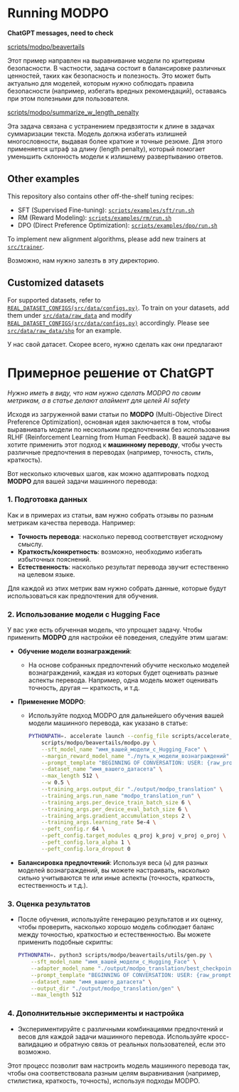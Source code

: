 # Running MODPO
**ChatGPT messages, need to check**

[scripts/modpo/beavertails]()

Этот пример направлен на выравнивание модели по критериям безопасности.
В частности, задача состоит в балансировке различных ценностей, таких как безопасность и полезность. Это может быть актуально для моделей, которым нужно соблюдать правила безопасности (например, избегать вредных рекомендаций), оставаясь при этом полезными для пользователя.

[scripts/modpo/summarize_w_length_penalty]()

Эта задача связана с устранением предвзятости к длине в задачах суммаризации текста.
Модель должна избегать излишней многословности, выдавая более краткие и точные резюме. Для этого применяется штраф за длину (length penalty), который помогает уменьшить склонность модели к излишнему развертыванию ответов.

## Other examples

This repository also contains other off-the-shelf tuning recipes:

- SFT (Supervised Fine-tuning): [`scripts/examples/sft/run.sh`](https://github.com/ZHZisZZ/modpo/blob/main/scripts/examples/sft/run.sh)
- RM (Reward Modeling): [`scripts/examples/rm/run.sh`](https://github.com/ZHZisZZ/modpo/blob/main/scripts/examples/rm/run.sh)
- DPO (Direct Preference Optimization): [`scripts/examples/dpo/run.sh`](https://github.com/ZHZisZZ/modpo/blob/main/scripts/examples/dpo/run.sh)

To implement new alignment algorithms, please add new trainers at [`src/trainer`](https://github.com/ZHZisZZ/modpo/blob/main/src/trainer).

Возможно, нам нужно залезть в эту директорию. 

## Customized datasets

For supported datasets, refer to [`REAL_DATASET_CONFIGS(src/data/configs.py)`](https://github.com/ZHZisZZ/modpo/blob/main/src/data/configs.py#L19).
To train on your datasets, add them under [`src/data/raw_data`](https://github.com/ZHZisZZ/modpo/blob/main/src/data/raw_data) and modify [`REAL_DATASET_CONFIGS(src/data/configs.py)`](https://github.com/ZHZisZZ/modpo/blob/main/src/data/configs.py#L19) accordingly. Please see [`src/data/raw_data/shp`](https://github.com/ZHZisZZ/modpo/blob/main/src/data/raw_data/shp.py) for an example.

У нас свой датасет. Скорее всего, нужно сделать как они предлагают 

# Примерное решение от ChatGPT
_Нужно иметь в виду, что нам нужно сделать MODPO по своим метрикам, а в статье делают алаймент для целей AI safety_

Исходя из загруженной вами статьи по **MODPO** (Multi-Objective Direct Preference Optimization), основная идея заключается в том, чтобы выравнивать модели по нескольким предпочтениям без использования RLHF (Reinforcement Learning from Human Feedback). В вашей задаче вы хотите применить этот подход к **машинному переводу**, чтобы учесть различные предпочтения в переводах (например, точность, стиль, краткость).

Вот несколько ключевых шагов, как можно адаптировать подход **MODPO** для вашей задачи машинного перевода:

### 1. **Подготовка данных**
Как и в примерах из статьи, вам нужно собрать отзывы по разным метрикам качества перевода. Например:
- **Точность перевода**: насколько перевод соответствует исходному смыслу.
- **Краткость/конкретность**: возможно, необходимо избегать избыточных пояснений.
- **Естественность**: насколько результат перевода звучит естественно на целевом языке.

Для каждой из этих метрик вам нужно собрать данные, которые будут использоваться как предпочтения для обучения.

### 2. **Использование модели с Hugging Face**
У вас уже есть обученная модель, что упрощает задачу. Чтобы применить **MODPO** для настройки её поведения, следуйте этим шагам:

- **Обучение модели вознаграждений**:
  - На основе собранных предпочтений обучите несколько моделей вознаграждений, каждая из которых будет оценивать разные аспекты перевода. Например, одна модель может оценивать точность, другая — краткость, и т.д.
  
- **Применение MODPO**:
  - Используйте подход MODPO для дальнейшего обучения вашей модели машинного перевода, как указано в статье:
  
    ```bash
    PYTHONPATH=. accelerate launch --config_file scripts/accelerate_configs/multi_gpu.yaml --num_processes=8 \
        scripts/modpo/beavertails/modpo.py \
        --sft_model_name "имя_вашей_модели_с_Hugging_Face" \
        --margin_reward_model_name "./путь_к_модели_вознаграждений" \
        --prompt_template "BEGINNING OF CONVERSATION: USER: {raw_prompt} ASSISTANT:" \
        --dataset_name "имя_вашего_датасета" \
        --max_length 512 \
        --w 0.5 \
        --training_args.output_dir "./output/modpo_translation" \
        --training_args.run_name "modpo_translation_run" \
        --training_args.per_device_train_batch_size 6 \
        --training_args.per_device_eval_batch_size 6 \
        --training_args.gradient_accumulation_steps 2 \
        --training_args.learning_rate 5e-4 \
        --peft_config.r 64 \
        --peft_config.target_modules q_proj k_proj v_proj o_proj \
        --peft_config.lora_alpha 1 \
        --peft_config.lora_dropout 0
    ```

- **Балансировка предпочтений**: Используя веса (`w`) для разных моделей вознаграждений, вы можете настраивать, насколько сильно учитываются те или иные аспекты (точность, краткость, естественность и т.д.).

### 3. **Оценка результатов**
- После обучения, используйте генерацию результатов и их оценку, чтобы проверить, насколько хорошо модель соблюдает баланс между точностью, краткостью и естественностью. Вы можете применить подобные скрипты:

    ```bash
    PYTHONPATH=. python3 scripts/modpo/beavertails/utils/gen.py \
        --sft_model_name "имя_вашей_модели_с_Hugging_Face" \
        --adapter_model_name "./output/modpo_translation/best_checkpoint" \
        --prompt_template "BEGINNING OF CONVERSATION: USER: {raw_prompt} ASSISTANT:" \
        --dataset_name "имя_вашего_датасета" \
        --output_dir "./output/modpo_translation/gen" \
        --max_length 512
    ```

### 4. **Дополнительные эксперименты и настройка**
- Экспериментируйте с различными комбинациями предпочтений и весов для каждой задачи машинного перевода. Используйте кросс-валидацию и обратную связь от реальных пользователей, если это возможно.

Этот процесс позволит вам настроить модель машинного перевода так, чтобы она соответствовала разным целям выравнивания (например, стилистика, краткость, точность), используя подходы MODPO.
